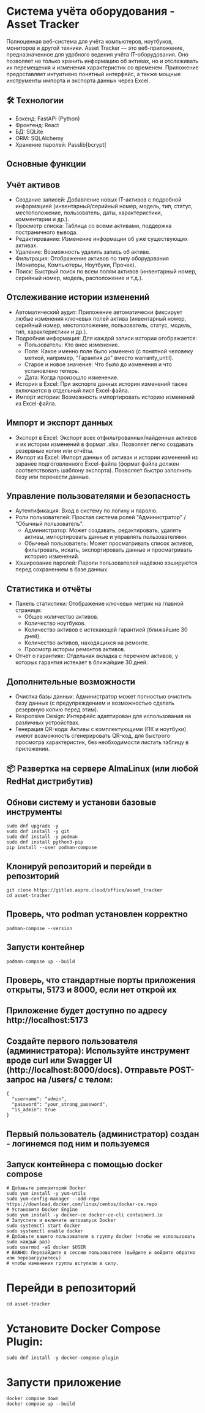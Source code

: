 # Система учёта оборудования - Asset Tracker

Полноценная веб-система для учёта компьютеров, ноутбуков, мониторов и другой техники.
Asset Tracker — это веб-приложение, предназначенное для удобного ведения учёта IT-оборудования. Оно позволяет не только хранить информацию об активах, но и отслеживать их перемещения и изменения характеристик со временем. Приложение предоставляет интуитивно понятный интерфейс, а также мощные инструменты импорта и экспорта данных через Excel.

## 🛠 Технологии
- Бэкенд: FastAPI (Python)
- Фронтенд: React
- БД: SQLite 
- ORM: SQLAlchemy
- Хранение паролей: Passlib[bcrypt]

## Основные функции
## Учёт активов
- Создание записей: Добавление новых IT-активов с подробной информацией (инвентарный/серийный номер, модель, тип, статус, местоположение, пользователь, даты, характеристики, комментарии и др.).
- Просмотр списка: Таблица со всеми активами, поддержка постраничного вывода.
- Редактирование: Изменение информации об уже существующих активах.
- Удаление: Возможность удалить запись об активе.
- Фильтрация: Отображение активов по типу оборудования (Мониторы, Компьютеры, Ноутбуки, Прочее).
- Поиск: Быстрый поиск по всем полям активов (инвентарный номер, серийный номер, модель, расположение и т.д.).

## Отслеживание истории изменений
- Автоматический аудит: Приложение автоматически фиксирует любые изменения ключевых полей актива (инвентарный номер, серийный номер, местоположение, пользователь, статус, модель, тип, характеристики и др.).
- Подробная информация: Для каждой записи истории отображается:
    - Пользователь: Кто внес изменение.
    - Поле: Какое именно поле было изменено (с понятной человеку меткой, например, "Гарантия до" вместо warranty_until).
    - Старое и новое значение: Что было до изменения и что установлено теперь.
    - Дата: Когда произошло изменение.
- История в Excel: При экспорте данных история изменений также включается в отдельный лист Excel-файла.
- Импорт истории: Возможность импортировать историю изменений из Excel-файла.

## Импорт и экспорт данных
- Экспорт в Excel: Экспорт всех отфильтрованных/найденных активов и их истории изменений в формат .xlsx. Позволяет легко создавать резервные копии или отчёты.
- Импорт из Excel: Импорт данных об активах и истории изменений из заранее подготовленного Excel-файла (формат файла должен соответствовать шаблону экспорта). Позволяет быстро заполнить базу или перенести данные.

## Управление пользователями и безопасность
- Аутентификация: Вход в систему по логину и паролю.
- Роли пользователей: Простая система ролей "Администратор" / "Обычный пользователь".
    - Администратор: Может создавать, редактировать, удалять активы, импортировать данные и управлять пользователями.
    - Обычный пользователь: Может просматривать список активов, фильтровать, искать, экспортировать данные и просматривать историю изменений.
- Хэширование паролей: Пароли пользователей надёжно хэшируются перед сохранением в базе данных.

## Статистика и отчёты
- Панель статистики: Отображение ключевых метрик на главной странице:
    - Общее количество активов.
    - Количество ноутбуков.
    - Количество активов с истекающей гарантией (ближайшие 30 дней).
    - Количество активов, находящихся на ремонте.
    - Просмотр истории ремонтов активов.
- Отчёт о гарантиях: Отдельная вкладка с перечнем активов, у которых гарантия истекает в ближайшие 30 дней.

## Дополнительные возможности
- Очистка базы данных: Администратор может полностью очистить базу данных (с предупреждением и возможностью сделать резервную копию перед этим).
- Responsive Design: Интерфейс адаптирован для использования на различных устройствах.
- Генерация QR-кода: Активы с комплектующими (ПК и ноутбуки) имеют возможность сгенерировать QR-код, для быстрого просмотра характеристик, без необходимости листать таблицу в приложении.

## 📦 Развертка на сервере AlmaLinux (или любой RedHat дистрибутив)
## Обнови систему и установи базовые инструменты
```
sudo dnf upgrade -y
sudo dnf install -y git
sudo dnf install -y podman
sudo dnf install python3-pip
pip install --user podman-compose
```
## Клонируй репозиторий и перейди в репозиторий
```
git clone https://gitlab.aspro.cloud/office/asset_tracker
cd asset-tracker
```
## Проверь, что podman установлен корректно
```
podman-compose --version
```
## Запусти контейнер
```
podman-compose up --build
```
## Проверь, что стандартные порты приложения открыты, 5173 и 8000, если нет открой их


## Приложение будет доступно по адресу http://localhost:5173 

## Создайте первого пользователя (администратора): Используйте инструмент вроде curl или Swagger UI (http://localhost:8000/docs). Отправьте POST-запрос на /users/ с телом:


```
{
  "username": "admin",
  "password": "your_strong_password",
  "is_admin": true
}
```
## Первый пользователь (администратор) создан - логинемся под ним и пользуемся

## Запуск контейнера с помощью docker compose 

```
# Добавьте репозиторий Docker
sudo yum install -y yum-utils
sudo yum-config-manager --add-repo https://download.docker.com/linux/centos/docker-ce.repo
# Установите Docker Engine
sudo yum install -y docker-ce docker-ce-cli containerd.io
# Запустите и включите автозапуск Docker
sudo systemctl start docker
sudo systemctl enable docker
# Добавьте вашего пользователя в группу docker (чтобы не использовать sudo каждый раз)
sudo usermod -aG docker $USER
# ВАЖНО: Перезайдите в сессию пользователя (выйдите и войдите обратно или перезагрузитесь)
# чтобы изменения группы вступили в силу.
```
# Перейди в репозиторий 
```
cd asset-tracker

```

# Установите Docker Compose Plugin:
```
sudo dnf install -y docker-compose-plugin
```
# Запусти приложение
```
docker compose down
docker compose up --build
```

```
